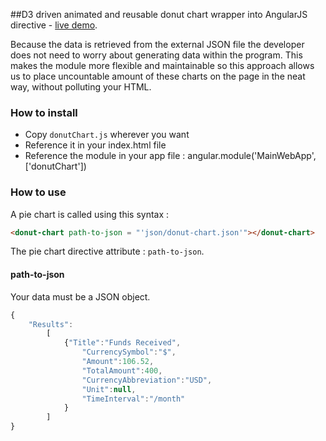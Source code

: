 ##D3 driven animated and reusable donut chart wrapper into AngularJS directive - [live demo](http://iuriistavnichuk.github.io/d3-angularjs-donut-chart/).

Because the data is retrieved from the external JSON file the developer does not need to worry about generating data within the program. This makes the module more flexible and maintainable so this approach allows us to place uncountable amount of these charts on the page in the neat way, without polluting your HTML.

### How to install
 + Copy `donutChart.js` wherever you want
 + Reference it in your index.html file
 + Reference the module in your app file :
     angular.module('MainWebApp', ['donutChart'])

### How to use
A pie chart is called using this syntax :

```html
<donut-chart path-to-json = "'json/donut-chart.json'"></donut-chart>
```

The pie chart directive attribute : `path-to-json`.


#### path-to-json
Your data must be a JSON object.
```js
{
    "Results":
        [
            {"Title":"Funds Received",
                "CurrencySymbol":"$",
                "Amount":106.52,
                "TotalAmount":400,
                "CurrencyAbbreviation":"USD",
                "Unit":null,
                "TimeInterval":"/month"
            }
        ]
}
```
